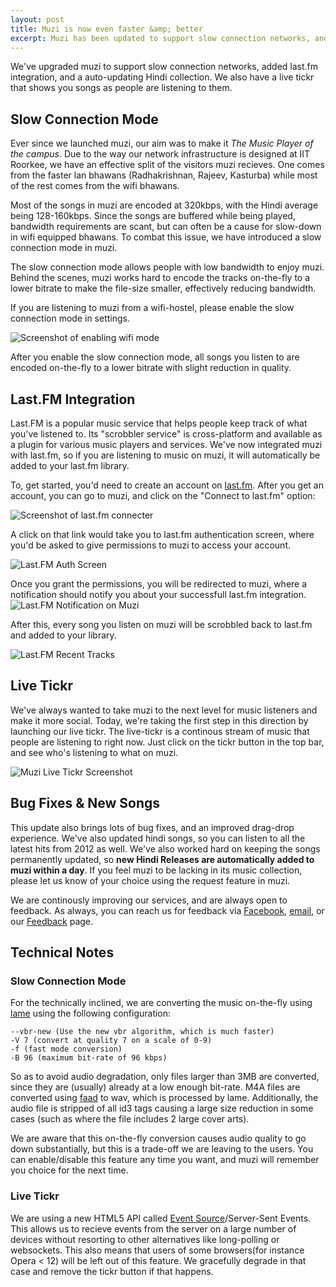 ```yaml
---
layout: post
title: Muzi is now even faster &amp; better
excerpt: Muzi has been updated to support slow connection networks, and brings a host of new features including last.fm integration, a live tickr, and auto-updating hindi songs
---
```

We've upgraded muzi to support slow connection networks, added last.fm integration, and a auto-updating Hindi collection. We also have a live tickr that shows you songs as people are listening to them.

## Slow Connection Mode

Ever since we launched muzi, our aim was to make it _The Music Player of the campus_. Due to the way our network infrastructure is designed at IIT Roorkee, we have an effective split of the visitors muzi recieves. One comes from the faster lan bhawans (Radhakrishnan, Rajeev, Kasturba) while most of the rest comes from the wifi bhawans.

Most of the songs in muzi are encoded at 320kbps, with the Hindi average being 128-160kbps. Since the songs are buffered while being played, bandwidth requirements are scant, but can often be a cause for slow-down in wifi equipped bhawans. To combat this issue, we have introduced a slow connection mode in muzi. 

The slow connection mode allows people with low bandwidth to enjoy muzi. Behind the scenes, muzi works hard to encode the tracks on-the-fly to a lower bitrate to make the file-size smaller, effectively reducing bandwidth.

If you are listening to muzi from a wifi-hostel, please enable the slow connection mode in settings. 

![Screenshot of enabling wifi mode](/images/posts/muzi-slow.jpg)

After you enable the slow connection mode, all songs you listen to are encoded on-the-fly to a lower bitrate with slight reduction in quality.

## Last.FM Integration

Last.FM is a popular music service that helps people keep track of what you've listened to. Its "scrobbler service" is cross-platform and available as a plugin for various music players and services. We've now integrated muzi with last.fm, so if you are listening to music on muzi, it will automatically be added to your last.fm library.

To, get started, you'd need to create an account on [last.fm](https://www.last.fm/join). After you get an account, you can go to muzi, and click on the "Connect to last.fm" option:

![Screenshot of last.fm connecter](/images/posts/muzi-lastfm.jpg)

A click on that link would take you to last.fm authentication screen, where you'd be asked to give permissions to muzi to access your account. 

![Last.FM Auth Screen](/images/posts/muzi-lastm-auth.png)

Once you grant the permissions, you will be redirected to muzi, where a notification should notify you about your successfull last.fm integration. 
![Last.FM Notification on Muzi](/images/posts/muzi-lastfm-notification.png)

After this, every song you listen on muzi will be scrobbled back to last.fm and added to your library.

![Last.FM Recent Tracks](/images/posts/muzi-lastfm-recent.png)

## Live Tickr

We've always wanted to take muzi to the next level for music listeners and make it more social. Today, we're taking the first step in this direction by launching our live tickr. The live-tickr is a continous stream of music that people are listening to right now. Just click on the tickr button in the top bar, and see who's listening to what on muzi.

![Muzi Live Tickr Screenshot](/images/posts/muzi-tickr.png)

## Bug Fixes &amp; New Songs

This update also brings lots of bug fixes, and an improved drag-drop experience. We've also updated hindi songs, so you can listen to all the latest hits from 2012 as well. We've also worked hard on keeping the songs permanently updated, so **new Hindi Releases are automatically added to muzi within a day**. If you feel muzi to be lacking in its music collection, please let us know of your choice using the request feature in muzi.

We are continously improving our services, and are always open to feedback. As always, you can reach us for feedback via [Facebook](https://facebook.com/SDSLabs), [email](mailto:contact@sdslabs.co.in), or our [Feedback](https://sdslabs.co.in/feedback/?from=muzi) page.

## Technical Notes

### Slow Connection Mode

For the technically inclined, we are converting the music on-the-fly using [lame](https://lame.sourceforge.net/) using the following configuration:

    --vbr-new (Use the new vbr algorithm, which is much faster)
    -V 7 (convert at quality 7 on a scale of 0-9)
    -f (fast mode conversion)
    -B 96 (maximum bit-rate of 96 kbps)

So as to avoid audio degradation, only files larger than 3MB are converted, since they are  (usually) already at a low enough bit-rate. M4A files are converted using [faad](https://www.audiocoding.com/faad2.html) to wav, which is processed by lame. Additionally, the audio file is stripped of all id3 tags causing a large size reduction in some cases (such as where the file includes 2 large cover arts).

We are aware that this on-the-fly conversion causes audio quality to go down substantially, but this is a trade-off we are leaving to the users. You can enable/disable this feature any time you want, and muzi will remember you choice for the next time.

### Live Tickr

We are using a new HTML5 API called [Event Source](https://www.w3.org/TR/eventsource/)/Server-Sent Events. This allows us to recieve events from the server on a large number of devices without resorting to other alternatives like long-polling or websockets. This also means that users of some browsers(for instance Opera &lt; 12) will be left out of this feature. We gracefully degrade in that case and remove the tickr button if that happens. 